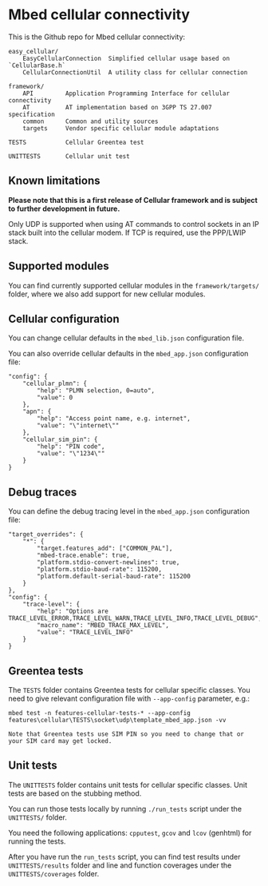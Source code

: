 # Mbed cellular connectivity

This is the Github repo for Mbed cellular connectivity:

    easy_cellular/
        EasyCellularConnection  Simplified cellular usage based on `CellularBase.h`
        CellularConnectionUtil  A utility class for cellular connection

    framework/
        API         Application Programming Interface for cellular connectivity
        AT          AT implementation based on 3GPP TS 27.007 specification
        common      Common and utility sources
        targets     Vendor specific cellular module adaptations

    TESTS           Cellular Greentea test

    UNITTESTS       Cellular unit test

## Known limitations

**Please note that this is a first release of Cellular framework and is subject to further development in future.**

Only UDP is supported when using AT commands to control sockets in an IP stack built into the cellular modem. If TCP is required, use the PPP/LWIP stack.

## Supported modules

You can find currently supported cellular modules in the `framework/targets/` folder, where we also add support for new cellular modules.

## Cellular configuration

You can change cellular defaults in the `mbed_lib.json` configuration file.

You can also override cellular defaults in the `mbed_app.json` configuration file:

    "config": {
        "cellular_plmn": {
            "help": "PLMN selection, 0=auto",
            "value": 0
        },
        "apn": {
            "help": "Access point name, e.g. internet",
            "value": "\"internet\""
        },
        "cellular_sim_pin": {
            "help": "PIN code",
            "value": "\"1234\""
        }
    }

## Debug traces

You can define the debug tracing level in the `mbed_app.json` configuration file:

    "target_overrides": {
        "*": {
            "target.features_add": ["COMMON_PAL"],
            "mbed-trace.enable": true,
            "platform.stdio-convert-newlines": true,
            "platform.stdio-baud-rate": 115200,
            "platform.default-serial-baud-rate": 115200
        }
    },
    "config": {
        "trace-level": {
            "help": "Options are TRACE_LEVEL_ERROR,TRACE_LEVEL_WARN,TRACE_LEVEL_INFO,TRACE_LEVEL_DEBUG",
            "macro_name": "MBED_TRACE_MAX_LEVEL",
            "value": "TRACE_LEVEL_INFO"
        }
    }

## Greentea tests

The `TESTS` folder contains Greentea tests for cellular specific classes. You need to give relevant configuration file with `--app-config` parameter, e.g.:

    mbed test -n features-cellular-tests-* --app-config features\cellular\TESTS\socket\udp\template_mbed_app.json -vv

    Note that Greentea tests use SIM PIN so you need to change that or your SIM card may get locked.

## Unit tests

The `UNITTESTS` folder contains unit tests for cellular specific classes. Unit tests are based on the stubbing method.

You can run those tests locally by running `./run_tests` script under the `UNITTESTS/` folder.

You need the following applications: `cpputest`, `gcov` and `lcov` (genhtml) for running the tests.

After you have run the `run_tests` script, you can find test results under `UNITTESTS/results` folder and line and function coverages under the `UNITTESTS/coverages` folder.

